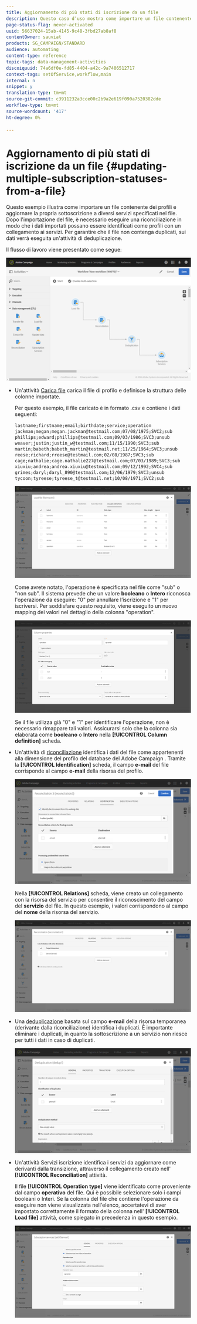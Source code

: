```yaml
---
title: Aggiornamento di più stati di iscrizione da un file
description: Questo caso d’uso mostra come importare un file contenente dei profili e aggiornare la sottoscrizione a diversi servizi specificati nel file.
page-status-flag: never-activated
uuid: 56637024-15ab-4145-9c48-3fbd27ab8af8
contentOwner: sauviat
products: SG_CAMPAIGN/STANDARD
audience: automating
content-type: reference
topic-tags: data-management-activities
discoiquuid: 74a6df0e-fd85-4404-a42c-9a7406512717
context-tags: setOfService,workflow,main
internal: n
snippet: y
translation-type: tm+mt
source-git-commit: c3911232a3cce00c2b9a2e619f090a7520382dde
workflow-type: tm+mt
source-wordcount: '417'
ht-degree: 0%

---
```



# Aggiornamento di più stati di iscrizione da un file {#updating-multiple-subscription-statuses-from-a-file}

Questo esempio illustra come importare un file contenente dei profili e aggiornare la propria sottoscrizione a diversi servizi specificati nel file. Dopo l&#39;importazione del file, è necessario eseguire una riconciliazione in modo che i dati importati possano essere identificati come profili con un collegamento ai servizi. Per garantire che il file non contenga duplicati, sui dati verrà eseguita un&#39;attività di deduplicazione.

Il flusso di lavoro viene presentato come segue:

![](assets/subscription_activity_example1.png)

* Un&#39;attività [Carica file](../../automating/using/load-file.md) carica il file di profilo e definisce la struttura delle colonne importate.

   Per questo esempio, il file caricato è in formato .csv e contiene i dati seguenti:

   ```
   lastname;firstname;email;birthdate;service;operation
   jackman;megan;megan.jackman@testmail.com;07/08/1975;SVC2;sub
   phillips;edward;phillips@testmail.com;09/03/1986;SVC3;unsub
   weaver;justin;justin_w@testmail.com;11/15/1990;SVC3;sub
   martin;babeth;babeth_martin@testmail.net;11/25/1964;SVC3;unsub
   reese;richard;rreese@testmail.com;02/08/1987;SVC3;sub
   cage;nathalie;cage.nathalie227@testmail.com;07/03/1989;SVC3;sub
   xiuxiu;andrea;andrea.xiuxiu@testmail.com;09/12/1992;SVC4;sub
   grimes;daryl;daryl_890@testmail.com;12/06/1979;SVC3;unsub
   tycoon;tyreese;tyreese_t@testmail.net;10/08/1971;SVC2;sub
   ```

   ![](assets/subscription_example_load_file.png)

   Come avrete notato, l&#39;operazione è specificata nel file come &quot;sub&quot; o &quot;non sub&quot;. Il sistema prevede che un valore **booleano** o **Intero** riconosca l&#39;operazione da eseguire: &quot;0&quot; per annullare l’iscrizione e &quot;1&quot; per iscriversi. Per soddisfare questo requisito, viene eseguito un nuovo mapping dei valori nel dettaglio della colonna &quot;operation&quot;.

   ![](assets/subscription_example_remapping.png)

   Se il file utilizza già &quot;0&quot; e &quot;1&quot; per identificare l&#39;operazione, non è necessario rimappare tali valori. Assicurarsi solo che la colonna sia elaborata come **booleano** o **Intero** nella **[!UICONTROL Column definition]** scheda.

* Un&#39;attività di [riconciliazione](../../automating/using/reconciliation.md) identifica i dati del file come appartenenti alla dimensione del profilo del database del Adobe Campaign . Tramite la **[!UICONTROL Identification]** scheda, il campo **e-mail** del file corrisponde al campo **e-mail** della risorsa del profilo.

   ![](assets/subscription_activity_example3.png)

   Nella **[!UICONTROL Relations]** scheda, viene creato un collegamento con la risorsa del servizio per consentire il riconoscimento del campo del **servizio** del file. In questo esempio, i valori corrispondono al campo del **nome** della risorsa del servizio.

   ![](assets/subscription_example_service_relation.png)

* Una [deduplicazione](../../automating/using/deduplication.md) basata sul campo **e-mail** della risorsa temporanea (derivante dalla riconciliazione) identifica i duplicati. È importante eliminare i duplicati, in quanto la sottoscrizione a un servizio non riesce per tutti i dati in caso di duplicati.

   ![](assets/subscription_activity_example5.png)

* Un&#39;attività Servizi [](../../automating/using/subscription-services.md) iscrizione identifica i servizi da aggiornare come derivanti dalla transizione, attraverso il collegamento creato nell&#39; **[!UICONTROL Reconciliation]** attività.

   Il file **[!UICONTROL Operation type]** viene identificato come proveniente dal campo **operativo** del file. Qui è possibile selezionare solo i campi booleani o Interi. Se la colonna del file che contiene l&#39;operazione da eseguire non viene visualizzata nell&#39;elenco, accertatevi di aver impostato correttamente il formato della colonna nell&#39; **[!UICONTROL Load file]** attività, come spiegato in precedenza in questo esempio.

   ![](assets/subscription_activity_example_from_file.png)
